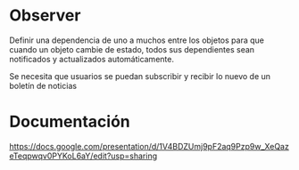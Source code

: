 # Observer

Definir una dependencia de uno a muchos entre los objetos para que cuando un objeto cambie de estado, todos sus dependientes sean notificados y actualizados automáticamente.

Se necesita que usuarios se puedan subscribir y recibir lo nuevo de un boletín de noticias


# Documentación

https://docs.google.com/presentation/d/1V4BDZUmj9pF2aq9Pzp9w_XeQazeTeqpwqv0PYKoL6aY/edit?usp=sharing
